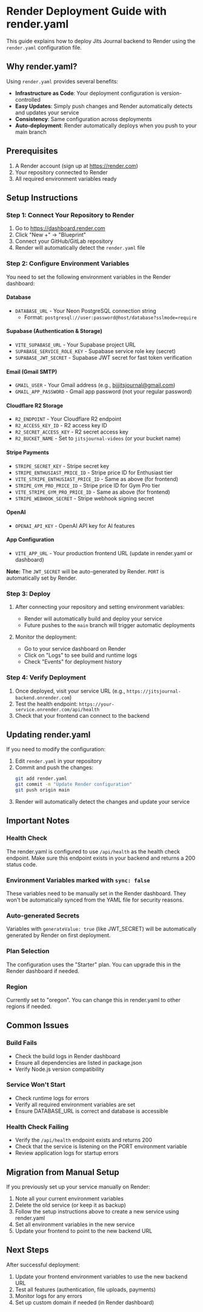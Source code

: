 # Render Deployment Guide with render.yaml

This guide explains how to deploy Jits Journal backend to Render using the `render.yaml` configuration file.

## Why render.yaml?

Using `render.yaml` provides several benefits:
- **Infrastructure as Code**: Your deployment configuration is version-controlled
- **Easy Updates**: Simply push changes and Render automatically detects and updates your service
- **Consistency**: Same configuration across deployments
- **Auto-deployment**: Render automatically deploys when you push to your main branch

## Prerequisites

1. A Render account (sign up at https://render.com)
2. Your repository connected to Render
3. All required environment variables ready

## Setup Instructions

### Step 1: Connect Your Repository to Render

1. Go to https://dashboard.render.com
2. Click "New +" → "Blueprint"
3. Connect your GitHub/GitLab repository
4. Render will automatically detect the `render.yaml` file

### Step 2: Configure Environment Variables

You need to set the following environment variables in the Render dashboard:

#### Database
- `DATABASE_URL` - Your Neon PostgreSQL connection string
  - Format: `postgresql://user:password@host/database?sslmode=require`

#### Supabase (Authentication & Storage)
- `VITE_SUPABASE_URL` - Your Supabase project URL
- `SUPABASE_SERVICE_ROLE_KEY` - Supabase service role key (secret)
- `SUPABASE_JWT_SECRET` - Supabase JWT secret for fast token verification

#### Email (Gmail SMTP)
- `GMAIL_USER` - Your Gmail address (e.g., bjjjitsjournal@gmail.com)
- `GMAIL_APP_PASSWORD` - Gmail app password (not your regular password)

#### Cloudflare R2 Storage
- `R2_ENDPOINT` - Your Cloudflare R2 endpoint
- `R2_ACCESS_KEY_ID` - R2 access key ID
- `R2_SECRET_ACCESS_KEY` - R2 secret access key
- `R2_BUCKET_NAME` - Set to `jitsjournal-videos` (or your bucket name)

#### Stripe Payments
- `STRIPE_SECRET_KEY` - Stripe secret key
- `STRIPE_ENTHUSIAST_PRICE_ID` - Stripe price ID for Enthusiast tier
- `VITE_STRIPE_ENTHUSIAST_PRICE_ID` - Same as above (for frontend)
- `STRIPE_GYM_PRO_PRICE_ID` - Stripe price ID for Gym Pro tier
- `VITE_STRIPE_GYM_PRO_PRICE_ID` - Same as above (for frontend)
- `STRIPE_WEBHOOK_SECRET` - Stripe webhook signing secret

#### OpenAI
- `OPENAI_API_KEY` - OpenAI API key for AI features

#### App Configuration
- `VITE_APP_URL` - Your production frontend URL (update in render.yaml or dashboard)

**Note:** The `JWT_SECRET` will be auto-generated by Render. `PORT` is automatically set by Render.

### Step 3: Deploy

1. After connecting your repository and setting environment variables:
   - Render will automatically build and deploy your service
   - Future pushes to the `main` branch will trigger automatic deployments

2. Monitor the deployment:
   - Go to your service dashboard on Render
   - Click on "Logs" to see build and runtime logs
   - Check "Events" for deployment history

### Step 4: Verify Deployment

1. Once deployed, visit your service URL (e.g., `https://jitsjournal-backend.onrender.com`)
2. Test the health endpoint: `https://your-service.onrender.com/api/health`
3. Check that your frontend can connect to the backend

## Updating render.yaml

If you need to modify the configuration:

1. Edit `render.yaml` in your repository
2. Commit and push the changes:
   ```bash
   git add render.yaml
   git commit -m "Update Render configuration"
   git push origin main
   ```
3. Render will automatically detect the changes and update your service

## Important Notes

### Health Check
The render.yaml is configured to use `/api/health` as the health check endpoint. Make sure this endpoint exists in your backend and returns a 200 status code.

### Environment Variables marked with `sync: false`
These variables need to be manually set in the Render dashboard. They won't be automatically synced from the YAML file for security reasons.

### Auto-generated Secrets
Variables with `generateValue: true` (like JWT_SECRET) will be automatically generated by Render on first deployment.

### Plan Selection
The configuration uses the "Starter" plan. You can upgrade this in the Render dashboard if needed.

### Region
Currently set to "oregon". You can change this in render.yaml to other regions if needed.

## Common Issues

### Build Fails
- Check the build logs in Render dashboard
- Ensure all dependencies are listed in package.json
- Verify Node.js version compatibility

### Service Won't Start
- Check runtime logs for errors
- Verify all required environment variables are set
- Ensure DATABASE_URL is correct and database is accessible

### Health Check Failing
- Verify the `/api/health` endpoint exists and returns 200
- Check that the service is listening on the PORT environment variable
- Review application logs for startup errors

## Migration from Manual Setup

If you previously set up your service manually on Render:

1. Note all your current environment variables
2. Delete the old service (or keep it as backup)
3. Follow the setup instructions above to create a new service using render.yaml
4. Set all environment variables in the new service
5. Update your frontend to point to the new backend URL

## Next Steps

After successful deployment:
1. Update your frontend environment variables to use the new backend URL
2. Test all features (authentication, file uploads, payments)
3. Monitor logs for any errors
4. Set up custom domain if needed (in Render dashboard)
